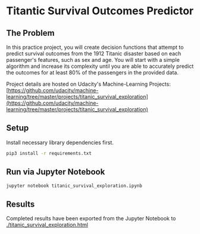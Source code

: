 # Titantic Survival Outcomes Predictor

## The Problem
In this practice project, you will create decision functions that attempt to predict survival outcomes from the 1912 Titanic disaster based on each passenger's features, such as sex and age. You will start with a simple algorithm and increase its complexity until you are able to accurately predict the outcomes for at least 80% of the passengers in the provided data.

Project details are hosted on Udacity's Machine-Learning Projects:
[https://github.com/udacity/machine-learning/tree/master/projects/titanic_survival_exploration](https://github.com/udacity/machine-learning/tree/master/projects/titanic_survival_exploration)

## Setup
Install necessary library dependencies first.

```bash
pip3 install -r requirements.txt
```
## Run via Jupyter Notebook
```bash
jupyter notebook titanic_survival_exploration.ipynb
```

## Results
Completed results have been exported from the Jupyter Notebook to [./titanic_survival_exploration.html](titanic_survival_exploration.html)

